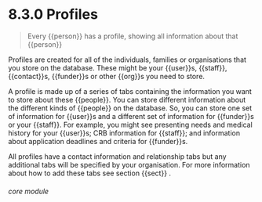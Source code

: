 # 8.3.0    Profiles

> Every {{person}} has a profile, showing all information about that {{person}} 

Profiles are created for all of the individuals, families or organisations that you store on the database. These might be your {{user}}s, {{staff}}, {{contact}}s, {{funder}}s or other {{org}}s you need to store.

A profile is made up of a series of tabs containing the information you want to store about these {{people}}. You can store different information about the different kinds of {{people}} on the database. So, you can store one set of information for {{user}}s and a different set of information for {{funder}}s or your {{staff}}. For example, you might see presenting needs and medical history for your {{user}}s; CRB information for {{staff}}; and information about application deadlines and criteria for {{funder}}s.

All profiles have a contact information and relationship tabs but any additional tabs will be specified by your organisation. For more information about how to add these tabs see section {{sect}} . 

###### core module

